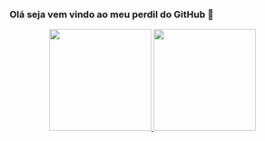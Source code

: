 ### Olá seja vem vindo ao meu perdil do GitHub 👋

<div align="center">
  <a href="https://github.com/GuilhermeOliveira-a">
  <img height="180em" src="https://github-readme-stats.vercel.app/api?username=GuilhermeOliveira-a&show_icons=true&theme=onedark&include_all_commits=true&count_private=true"/>
  <img height="180em" src="https://github-readme-stats.vercel.app/api/top-langs/?username=GuilhermeOliveira-a&layout=compact&langs_count=7&theme=onedark"/>
</div>
